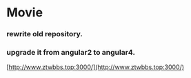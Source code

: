 # Movie

### rewrite old repository.
### upgrade it from angular2 to angular4.

[http://www.ztwbbs.top:3000/](http://www.ztwbbs.top:3000/)

